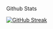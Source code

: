 <!--
### Hi there 👋
**cruznunez/cruznunez** is a ✨ _special_ ✨ repository because its `README.md` (this file) appears on your GitHub profile.

Here are some ideas to get you started:

- 🔭 I’m currently working on ...
- 🌱 I’m currently learning ...
- 👯 I’m looking to collaborate on ...
- 🤔 I’m looking for help with ...
- 💬 Ask me about ...
- 📫 How to reach me: ...
- 😄 Pronouns: ...
- ⚡ Fun fact: ...
-->

Github Stats

[![GitHub Streak](https://streak-stats.demolab.com?user=cruznunez&mode=weekly&card_width=600)](https://git.io/streak-stats)
